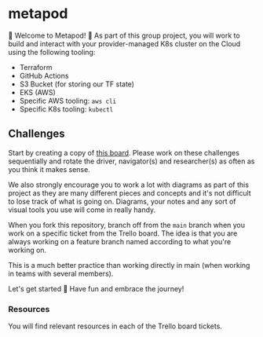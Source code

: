 # metapod

:bug: Welcome to Metapod! :bug: As part of this group project, you will work to build and interact with your provider-managed K8s cluster on the Cloud using the following tooling:
- Terraform
- GitHub Actions
- S3 Bucket (for storing our TF state)
- EKS (AWS)
- Specific AWS tooling: `aws cli`
- Specific K8s tooling: `kubectl`

## Challenges
Start by creating a copy of [this board](https://trello.com/b/nU3Pi0pX/metapod-k8s). Please work on these challenges sequentially and rotate the driver, navigator(s) and researcher(s) as often as you think it makes sense.

We also strongly encourage you to work a lot with diagrams as part of this project as they are many different pieces and concepts and it's not difficult to lose track of what is going on. Diagrams, your notes and any sort of visual tools you use will come in really handy.

When you fork this repository, branch off from the `main` branch when you work on a specific ticket from the Trello board. The idea is that you are always working on a feature branch named according to what you're working on.

This is a much better practice than working directly in main (when working in teams with several members).

Let's get started :runner: Have fun and embrace the journey!

### Resources
You will find relevant resources in each of the Trello board tickets.
